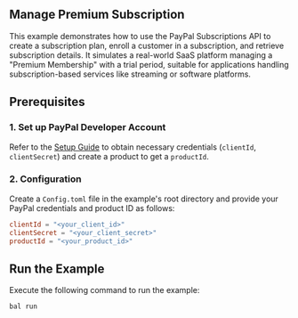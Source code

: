 ## Manage Premium Subscription

This example demonstrates how to use the PayPal Subscriptions API to create a subscription plan, enroll a customer in a subscription, and retrieve subscription details. It simulates a real-world SaaS platform managing a "Premium Membership" with a trial period, suitable for applications handling subscription-based services like streaming or software platforms.

## Prerequisites

### 1. Set up PayPal Developer Account

Refer to the [Setup Guide](https://github.com/ballerina-platform/module-ballerinax-paypal.subscriptions#setup-guide) to obtain necessary credentials (`clientId`, `clientSecret`) and create a product to get a `productId`.

### 2. Configuration

Create a `Config.toml` file in the example's root directory and provide your PayPal credentials and product ID as follows:

```toml
clientId = "<your_client_id>"
clientSecret = "<your_client_secret>"
productId = "<your_product_id>"
```

## Run the Example

Execute the following command to run the example:

```bash
bal run
```
